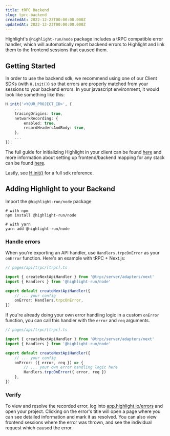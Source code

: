 ```yaml
---
title: tRPC Backend
slug: tprc-backend
createdAt: 2022-12-23T00:00:00.000Z
updatedAt: 2022-12-23T00:00:00.000Z
---
```


Highlight's `@highlight-run/node` package includes a tRPC compatible error handler, which will automatically report backend errors to Highlight and link them to the frontend sessions that caused them.

## Getting Started

In order to use the backend sdk, we recommend using one of our Client SDKs (with `H.init()`) so that errors are properly matched from your sessions to your backend errors. In your javascript environment, it would look like something like this:

```typescript
H.init('<YOUR_PROJECT_ID>', {
    ...
    tracingOrigins: true,
	networkRecording: {
		enabled: true,
		recordHeadersAndBody: true,
	},
    ...
});
```


The full guide for initializing Highlight in your client can be found [here](../1_overview.md#for-your-frontend) and more information about setting up frontend/backend mapping for any stack can be found [here](../2_frontend-backend-mapping.md).

Lastly, see [H.init()](../../sdk/client.md#Hinit) for a full sdk reference.


## Adding Highlight to your Backend

Import the `@highlight-run/node` package

```shell
# with npm
npm install @highlight-run/node

# with yarn
yarn add @highlight-run/node
```

### Handle errors

When you're exporting an API handler, use `Handlers.trpcOnError` as your `onError` function. Here's an example with tRPC + Next.js:

```typescript
// pages/api/trpc/[trpc].ts

import { createNextApiHandler } from '@trpc/server/adapters/next'
import { Handlers } from '@highlight-run/node'

export default createNextApiHandler({
	// ... your config
	onError: Handlers.trpcOnError,
})
```

If you're already doing your own error handling logic in a custom `onError` function, you can call this handler with the `error` and `req` arguments.

```typescript
// pages/api/trpc/[trpc].ts

import { createNextApiHandler } from '@trpc/server/adapters/next'
import { Handlers } from '@highlight-run/node'

export default createNextApiHandler({
	// ... your config
	onError: ({ error, req }) => {
		// ... your own error handling logic here
		Handlers.trpcOnError({ error, req })
	},
})
```

### Verify

To view and resolve the recorded error, log into [app.highlight.io/errors](https://app.highlight.io/errors) and open your project. Clicking on the error's title will open a page where you can see detailed information and mark it as resolved. You can also view frontend sessions where the error was thrown, and see the individual request which caused the error.
